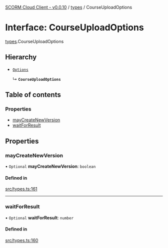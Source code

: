 [SCORM Cloud Client - v0.0.10](../README.md) / [types](../modules/types.md) / CourseUploadOptions

# Interface: CourseUploadOptions

[types](../modules/types.md).CourseUploadOptions

## Hierarchy

- [`Options`](types.Options.md)

  ↳ **`CourseUploadOptions`**

## Table of contents

### Properties

- [mayCreateNewVersion](types.CourseUploadOptions.md#maycreatenewversion)
- [waitForResult](types.CourseUploadOptions.md#waitforresult)

## Properties

### mayCreateNewVersion

• `Optional` **mayCreateNewVersion**: `boolean`

#### Defined in

[src/types.ts:161](https://github.com/distributhor/scormcloud-client/blob/8456234/src/types.ts#L161)

___

### waitForResult

• `Optional` **waitForResult**: `number`

#### Defined in

[src/types.ts:160](https://github.com/distributhor/scormcloud-client/blob/8456234/src/types.ts#L160)
